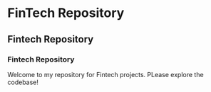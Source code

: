 # FinTech Repository
## Fintech Repository
### Fintech Repository
Welcome to my repository for Fintech projects. PLease explore the codebase!